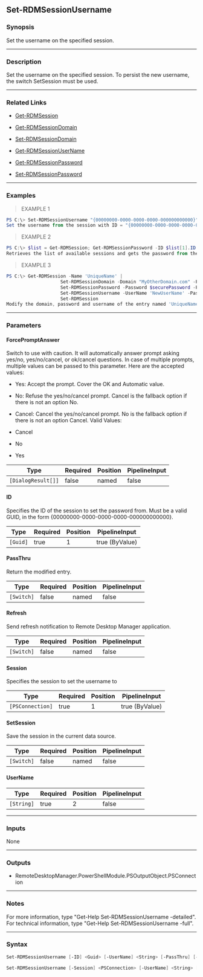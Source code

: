 Set-RDMSessionUsername
----------------------

### Synopsis
Set the username on the specified session.

---

### Description

Set the username on the specified session. To persist the new username, the switch SetSession must be used.

---

### Related Links
* [Get-RDMSession](Get-RDMSession)

* [Get-RDMSessionDomain](Get-RDMSessionDomain)

* [Set-RDMSessionDomain](Set-RDMSessionDomain)

* [Get-RDMSessionUserName](Get-RDMSessionUserName)

* [Get-RDMSessionPassword](Get-RDMSessionPassword)

* [Set-RDMSessionPassword](Set-RDMSessionPassword)

---

### Examples
> EXAMPLE 1

```PowerShell
PS C:\> Set-RDMSessionUsername "{00000000-0000-0000-0000-000000000000}" "localadmin"
Set the username from the session with ID = "{00000000-0000-0000-0000-000000000000}".
```
> EXAMPLE 2

```PowerShell
PS C:\> $list = Get-RDMSession; Get-RDMSessionPassword -ID $list[1].ID -Username
Retrieves the list of available sessions and gets the password from the the second element in the list.
```
> EXAMPLE 3

```PowerShell
PS C:\> Get-RDMSession -Name 'UniqueName' |
                    Set-RDMSessionDomain -Domain "MyOtherDomain.com" -PassThru |
                    Set-RDMSessionPassword -Password $securePassword -PassThru |
                    Set-RDMSessionUsername -UserName 'NewUserName' -PassThru |
                    Set-RDMSession
Modify the domain, password and username of the entry named 'UniqueName'. The variable $securePassword is a secure string previously set. Persist the modification with the Set-RDMSession call.
```

---

### Parameters
#### **ForcePromptAnswer**
Switch to use with caution. It will automatically answer prompt asking yes/no, yes/no/cancel, or ok/cancel questions. In case of multiple prompts, multiple values can be passed to this parameter. Here are the accepted values:
* Yes: Accept the prompt. Cover the OK and Automatic value.
* No: Refuse the yes/no/cancel prompt. Cancel is the fallback option if there is not an option No.
* Cancel: Cancel the yes/no/cancel prompt. No is the fallback option if there is not an option Cancel.
Valid Values:

* Cancel
* No
* Yes

|Type              |Required|Position|PipelineInput|
|------------------|--------|--------|-------------|
|`[DialogResult[]]`|false   |named   |false        |

#### **ID**
Specifies the ID of the session to set the password from.
Must be a valid GUID, in the form {00000000-0000-0000-0000-000000000000}.

|Type    |Required|Position|PipelineInput |
|--------|--------|--------|--------------|
|`[Guid]`|true    |1       |true (ByValue)|

#### **PassThru**
Return the modified entry.

|Type      |Required|Position|PipelineInput|
|----------|--------|--------|-------------|
|`[Switch]`|false   |named   |false        |

#### **Refresh**
Send refresh notification to Remote Desktop Manager application.

|Type      |Required|Position|PipelineInput|
|----------|--------|--------|-------------|
|`[Switch]`|false   |named   |false        |

#### **Session**
Specifies the session to set the username to

|Type            |Required|Position|PipelineInput |
|----------------|--------|--------|--------------|
|`[PSConnection]`|true    |1       |true (ByValue)|

#### **SetSession**
Save the session in the current data source.

|Type      |Required|Position|PipelineInput|
|----------|--------|--------|-------------|
|`[Switch]`|false   |named   |false        |

#### **UserName**

|Type      |Required|Position|PipelineInput|
|----------|--------|--------|-------------|
|`[String]`|true    |2       |false        |

---

### Inputs
None

---

### Outputs
* RemoteDesktopManager.PowerShellModule.PSOutputObject.PSConnection

---

### Notes
For more information, type "Get-Help Set-RDMSessionUsername -detailed". For technical information, type "Get-Help Set-RDMSessionUsername -full".

---

### Syntax
```PowerShell
Set-RDMSessionUsername [-ID] <Guid> [-UserName] <String> [-PassThru] [-Refresh] [-SetSession] [-ForcePromptAnswer <Cancel | No | Yes>] [<CommonParameters>]
```
```PowerShell
Set-RDMSessionUsername [-Session] <PSConnection> [-UserName] <String> [-PassThru] [-Refresh] [-SetSession] [-ForcePromptAnswer <Cancel | No | Yes>] [<CommonParameters>]
```
